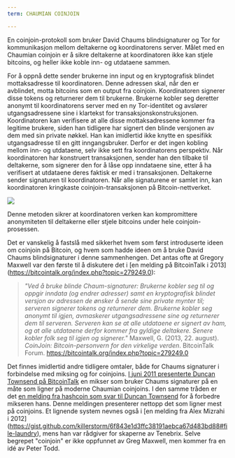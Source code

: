 ```yaml
---
term: CHAUMIAN COINJOIN

---
```

En coinjoin-protokoll som bruker David Chaums blindsignaturer og Tor for kommunikasjon mellom deltakerne og koordinatorens server. Målet med en Chaumian coinjoin er å sikre deltakerne at koordinatoren ikke kan stjele bitcoins, og heller ikke koble inn- og utdataene sammen.

For å oppnå dette sender brukerne inn input og en kryptografisk blindet mottaksadresse til koordinatoren. Denne adressen skal, når den er avblindet, motta bitcoins som en output fra coinjoin. Koordinatoren signerer disse tokens og returnerer dem til brukerne. Brukerne kobler seg deretter anonymt til koordinatorens server med en ny Tor-identitet og avslører utgangsadressene sine i klartekst for transaksjonskonstruksjonen. Koordinatoren kan verifisere at alle disse mottaksadressene kommer fra legitime brukere, siden han tidligere har signert den blinde versjonen av dem med sin private nøkkel. Han kan imidlertid ikke knytte en spesifikk utgangsadresse til en gitt inngangsbruker. Derfor er det ingen kobling mellom inn- og utdataene, selv ikke sett fra koordinatorens perspektiv. Når koordinatoren har konstruert transaksjonen, sender han den tilbake til deltakerne, som signerer den for å låse opp inndataene sine, etter å ha verifisert at utdataene deres faktisk er med i transaksjonen. Deltakerne sender signaturen til koordinatoren. Når alle signaturene er samlet inn, kan koordinatoren kringkaste coinjoin-transaksjonen på Bitcoin-nettverket.

![](../../dictionnaire/assets/38.webp)

Denne metoden sikrer at koordinatoren verken kan kompromittere anonymiteten til deltakerne eller stjele bitcoins under hele coinjoin-prosessen.

Det er vanskelig å fastslå med sikkerhet hvem som først introduserte ideen om coinjoin på Bitcoin, og hvem som hadde ideen om å bruke David Chaums blindsignaturer i denne sammenhengen. Det antas ofte at Gregory Maxwell var den første til å diskutere det i [en melding på BitcoinTalk i 2013] (https://bitcointalk.org/index.php?topic=279249.0):

> *"Ved å bruke blinde Chaum-signaturer: Brukerne kobler seg til og oppgir inndata (og endrer adresser) samt en kryptografisk blindet versjon av adressen de ønsker å sende sine private mynter til; serveren signerer tokens og returnerer dem. Brukerne kobler seg anonymt til igjen, avmaskerer utgangsadressene sine og returnerer dem til serveren. Serveren kan se at alle utdataene er signert av ham, og at alle utdataene derfor kommer fra gyldige deltakere. Senere kobler folk seg til igjen og signerer."*
Maxwell, G. (2013, 22. august). *CoinJoin: Bitcoin-personvern for den virkelige verden*. BitcoinTalk Forum. https://bitcointalk.org/index.php?topic=279249.0

Det finnes imidlertid andre tidligere omtaler, både for Chaums signaturer i forbindelse med miksing og for coinjoins. [I juni 2011 presenterte Duncan Townsend på BitcoinTalk](https://bitcointalk.org/index.php?topic=12751.0) en mikser som bruker Chaums signaturer på en måte som ligner på moderne Chaumian coinjoins. I den samme tråden er det [en melding fra hashcoin som svar til Duncan Townsend](https://bitcointalk.org/index.php?topic=12751.msg315793#msg315793) for å forbedre mikseren hans. Denne meldingen presenterer nettopp det som ligner mest på coinjoins. Et lignende system nevnes også i [en melding fra Alex Mizrahi i 2012] (https://gist.github.com/killerstorm/6f843e1d3ffc38191aebca67d483bd88#file-laundry), mens han var rådgiver for skaperne av Tenebrix. Selve begrepet "coinjoin" er ikke oppfunnet av Greg Maxwell, men kommer fra en idé av Peter Todd.